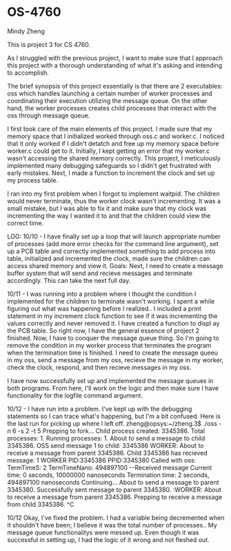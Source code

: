 # OS-4760
Mindy Zheng

This is project 3 for CS 4760.

As I struggled with the previous project, I want to make sure that I approach this project with a thorough understanding of what it's asking and intending to accomplish. 

The brief synopsis of this project essentially is that there are 2 executables: oss which handles launching a certain number of worker processes and coordinating their execution utilizing the message queue. On the other hand, the worker processes creates child processes that interact with the oss through message queue.

I first took care of the main elements of this project. I made sure that my memory space that I initialized worked through oss.c and worker.c. I noticed that it only worked if I didn't detatch and free up my memory space before worker.c could get to it. Initially, I kept getting an error that my worker.c wasn't accessing the shared memory correctly. This project, I meticulously implemented many debugging safeguards so I didn't get frustrated with early mistakes. Next, I made a function to increment the clock and set up my process table. 

I ran into my first problem when I forgot to implement waitpid. The children would never terminate, thus the worker clock wasn't incrementing. It was a small mistake, but I was able to fix it and make sure that my clock was incrementing the way I wanted it to and that the children could view the correct time. 

LOG: 
10/10 - I have finally set up a loop that will launch appropriate number of processes (add more error checks for the command line argument), set up a PCB table and correctly implemented something to add process into table, initialized and incremented the clock, made sure the children can access shared memory and view it. 
Goals: Next, I need to create a message buffer system that will send and recieve messages and terminate accordingly. This can take the next full day.    
  
10/11 - I was running into a problem where I thought the condition I implemented for the children to terminate wasn't working. I spent a while figuring out what was happening before I realized.. I included a print statement in my increment clock function to see if it was incrementing the values correctly and never removed it. 
I have created a function to displ ay the PCB table. So right now, I have the general essence of project 2 finished. Now, I have to conquer the message queue thing. So I'm going to remove the condition in my worker process that terminates the program when the termination time is finished. I need to create the message queeu in my oss, send a message from my oss, recieve the message in my worker, check the clock, respond, and then recieve messages in my oss.

I have now successfully set up and implemented the message queues in both programs. From here, I'll work on the logic and then make sure I have functionality for the logfile command argument.  

10/12 - I have run into a problem. I've kept up with the debugging statements so I can trace what's happening, but I'm a bit confused. Here is the last run for picking up where I left off. 
zheng@opsys:~/zheng.3$ ./oss -n 6 -s 2 -t 5
Prepping to fork...
Child process created: 3345386. Total processes: 1. Running processes: 1.
About to send a message to child 3345386.
OSS send message 1 to child: 3345386
WORKER: About to receive a message from parent 3345386.
Child 3345386 has recieved message: 1
WORKER PID:3345386 PPID:3345380 Called with oss: TermTimeS: 2 TermTimeNano: 494897100
--Received message
Current time: 0 seconds, 10000000 nanoseconds
Termination time: 2 seconds, 494897100 nanoseconds
Continuing...
About to send a message to parent 3345380.
Successfully sent message to parent 3345380.
:WORKER: About to receive a message from parent 3345386.
Prepping to receive a message from child 3345386.
^C

10/12 Okay, I've fixed the problem. 
I had a variable being decremented when it shouldn't have been; I believe it was the total number of processes.. My message queue functionalitys were messed up. Even though it was successful in setting up, I had the logic of it wrong and not fleshed out. 
